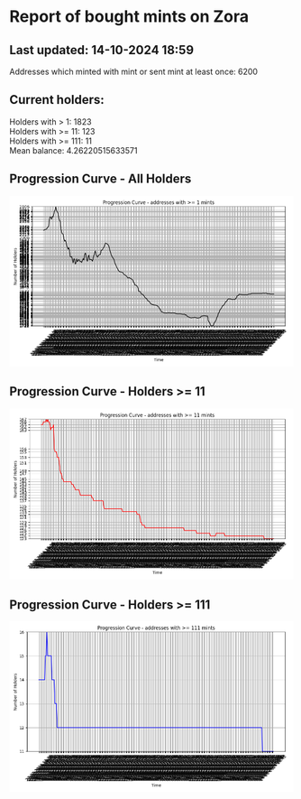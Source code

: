 # Report of bought mints on Zora
## Last updated: 14-10-2024 18:59
Addresses which minted with mint or sent mint at least once: 6200

## Current holders:
Holders with > 1: 1823  
Holders with >= 11: 123  
Holders with >= 111: 11  
Mean balance: 4.26220515633571  

## Progression Curve - All Holders
![addresses with >= 1 mint](progression_curve_all.png)
## Progression Curve - Holders >= 11
![addresses with >= 11 mints](progression_curve_gt_11.png)
## Progression Curve - Holders >= 111
![addresses with >= 111 mints](progression_curve_gt_111.png)
